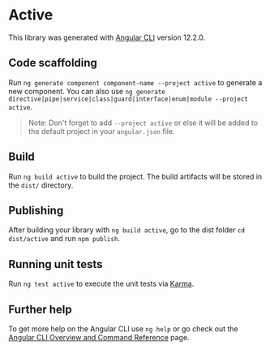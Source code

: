 # Active

This library was generated with [Angular CLI](https://github.com/angular/angular-cli) version 12.2.0.

## Code scaffolding

Run `ng generate component component-name --project active` to generate a new component. You can also use `ng generate directive|pipe|service|class|guard|interface|enum|module --project active`.
> Note: Don't forget to add `--project active` or else it will be added to the default project in your `angular.json` file. 

## Build

Run `ng build active` to build the project. The build artifacts will be stored in the `dist/` directory.

## Publishing

After building your library with `ng build active`, go to the dist folder `cd dist/active` and run `npm publish`.

## Running unit tests

Run `ng test active` to execute the unit tests via [Karma](https://karma-runner.github.io).

## Further help

To get more help on the Angular CLI use `ng help` or go check out the [Angular CLI Overview and Command Reference](https://angular.io/cli) page.
